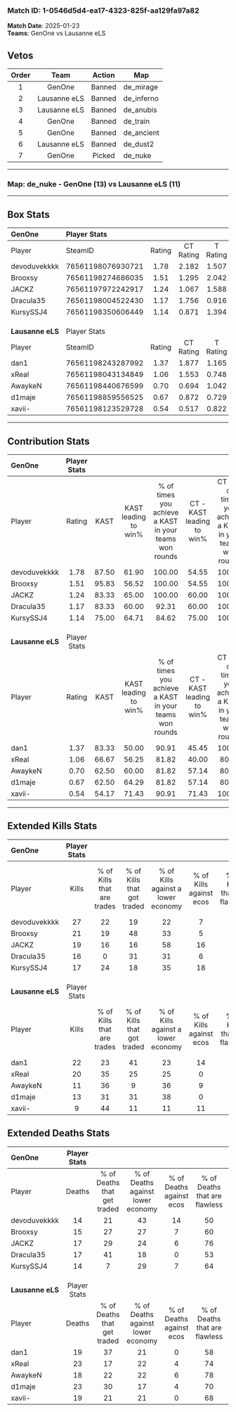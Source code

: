 ### Match ID: 1-0546d5d4-ea17-4323-825f-aa129fa97a82  
**Match Date**: 2025-01-23  
**Teams**: GenOne vs Lausanne eLS  

## Vetos  

| Order | Team | Action | Map |
| :---: | :--: | :----: | --- |
| 1 | GenOne | Banned | de_mirage |
| 2 | Lausanne eLS | Banned | de_inferno |
| 3 | Lausanne eLS | Banned | de_anubis |
| 4 | GenOne | Banned | de_train |
| 5 | GenOne | Banned | de_ancient |
| 6 | Lausanne eLS | Banned | de_dust2 |
| 7 | GenOne | Picked | de_nuke |

---  

### **Map**: de_nuke - GenOne (13) vs Lausanne eLS (11)  
---  

## Box Stats  

| **GenOne**       | Player Stats      |        |           |          |       |       |       |         |        |      |     |
| :- | :- | :-: | :-: | :-: | :-: | :-: | :-: | :-: | :-: | :-: | :-: |
| Player           | SteamID           | Rating | CT Rating | T Rating | KAST  |  ADR  | Kills | Assists | Deaths | K/D  | HS% |
| devoduvekkkk     | 76561198076930721 |  1.78  |   2.182   |  1.507   | 87.50 | 117.9 |  27   |    9    |   14   | 1.93 | 59  |
| Brooxsy          | 76561198274686035 |  1.51  |   1.295   |  2.042   | 95.83 | 92.9  |  21   |    6    |   15   | 1.40 | 80  |
| JACKZ            | 76561197972242917 |  1.24  |   1.067   |  1.588   | 83.33 | 75.5  |  19   |    5    |   17   | 1.12 | 42  |
| Dracula35        | 76561198004522430 |  1.17  |   1.756   |  0.916   | 83.33 | 83.0  |  16   |    8    |   17   | 0.94 | 43  |
| KursySSJ4        | 76561198350606449 |  1.14  |   0.871   |  1.394   | 75.00 | 68.2  |  17   |    3    |   14   | 1.21 | 47  |
|                  |                   |        |           |          |       |       |       |         |        |      |     |
|                  |                   |        |           |          |       |       |       |         |        |      |     |
|                  |                   |        |           |          |       |       |       |         |        |      |     |
| **Lausanne eLS** | Player Stats      |        |           |          |       |       |       |         |        |      |     |
| Player           | SteamID           | Rating | CT Rating | T Rating | KAST  |  ADR  | Kills | Assists | Deaths | K/D  | HS% |
| dan1             | 76561198243287992 |  1.37  |   1.877   |  1.165   | 83.33 | 97.8  |  22   |    3    |   19   | 1.16 | 63  |
| xReal            | 76561198043134849 |  1.06  |   1.553   |  0.748   | 66.67 | 91.6  |  20   |    2    |   23   | 0.87 | 30  |
| AwaykeN          | 76561198440676599 |  0.70  |   0.694   |  1.042   | 62.50 | 54.2  |  11   |    2    |   18   | 0.61 | 72  |
| d1maje           | 76561198859556525 |  0.67  |   0.872   |  0.729   | 62.50 | 58.3  |  13   |    3    |   23   | 0.57 | 92  |
| xavii-           | 76561198123529728 |  0.54  |   0.517   |  0.822   | 54.17 | 48.9  |   9   |    7    |   19   | 0.47 | 55  |
---  

## Contribution Stats  

| **GenOne**       | Player Stats |       |                      |                                                        |                           |                                                             |                          |                                                            |
| :- | :-: | :-: | :-: | :-: | :-: | :-: | :-: | :-: |
| Player           |    Rating    | KAST  | KAST leading to win% | % of times you achieve a KAST in your teams won rounds | CT - KAST leading to win% | CT - % of times you achieve a KAST in your teams won rounds | T - KAST leading to win% | T - % of times you achieve a KAST in your teams won rounds |
| devoduvekkkk     |     1.78     | 87.50 |        61.90         |                         100.00                         |           54.55           |                           100.00                            |          70.00           |                           100.00                           |
| Brooxsy          |     1.51     | 95.83 |        56.52         |                         100.00                         |           54.55           |                           100.00                            |          58.33           |                           100.00                           |
| JACKZ            |     1.24     | 83.33 |        65.00         |                         100.00                         |           60.00           |                           100.00                            |          70.00           |                           100.00                           |
| Dracula35        |     1.17     | 83.33 |        60.00         |                         92.31                          |           60.00           |                           100.00                            |          60.00           |                           85.71                            |
| KursySSJ4        |     1.14     | 75.00 |        64.71         |                         84.62                          |           75.00           |                           100.00                            |          55.56           |                           71.43                            |
|                  |              |       |                      |                                                        |                           |                                                             |                          |                                                            |
|                  |              |       |                      |                                                        |                           |                                                             |                          |                                                            |
|                  |              |       |                      |                                                        |                           |                                                             |                          |                                                            |
| **Lausanne eLS** | Player Stats |       |                      |                                                        |                           |                                                             |                          |                                                            |
| Player           |    Rating    | KAST  | KAST leading to win% | % of times you achieve a KAST in your teams won rounds | CT - KAST leading to win% | CT - % of times you achieve a KAST in your teams won rounds | T - KAST leading to win% | T - % of times you achieve a KAST in your teams won rounds |
| dan1             |     1.37     | 83.33 |        50.00         |                         90.91                          |           45.45           |                           100.00                            |          55.56           |                           83.33                            |
| xReal            |     1.06     | 66.67 |        56.25         |                         81.82                          |           40.00           |                            80.00                            |          83.33           |                           83.33                            |
| AwaykeN          |     0.70     | 62.50 |        60.00         |                         81.82                          |           57.14           |                            80.00                            |          62.50           |                           83.33                            |
| d1maje           |     0.67     | 62.50 |        64.29         |                         81.82                          |           57.14           |                            80.00                            |          71.43           |                           83.33                            |
| xavii-           |     0.54     | 54.17 |        71.43         |                         90.91                          |           71.43           |                           100.00                            |          71.43           |                           83.33                            |
---  

## Extended Kills Stats  

| **GenOne**       | Player Stats |                            |                            |                                    |                         |                              |                                 |                                       |                    |           |
| :- | :-: | :-: | :-: | :-: | :-: | :-: | :-: | :-: | :-: | :-: |
| Player           |    Kills     | % of Kills that are trades | % of Kills that got traded | % of Kills against a lower economy | % of Kills against ecos | % of Kills that are flawless | % of Kills that are close duels | % of Kills that are assisted by flash | Pistol Round Kills | AWP Kills |
| devoduvekkkk     |      27      |             22             |             19             |                 22                 |            7            |              56              |                4                |                   0                   |         3          |     0     |
| Brooxsy          |      21      |             19             |             48             |                 33                 |            5            |              86              |                5                |                   0                   |         3          |     0     |
| JACKZ            |      19      |             16             |             16             |                 58                 |           16            |              74              |                5                |                   0                   |         0          |     0     |
| Dracula35        |      16      |             0              |             31             |                 31                 |            6            |              75              |                6                |                   0                   |         1          |     0     |
| KursySSJ4        |      17      |             24             |             18             |                 35                 |           18            |              71              |               12                |                   0                   |         2          |     2     |
|                  |              |                            |                            |                                    |                         |                              |                                 |                                       |                    |           |
|                  |              |                            |                            |                                    |                         |                              |                                 |                                       |                    |           |
|                  |              |                            |                            |                                    |                         |                              |                                 |                                       |                    |           |
| **Lausanne eLS** | Player Stats |                            |                            |                                    |                         |                              |                                 |                                       |                    |           |
| Player           |    Kills     | % of Kills that are trades | % of Kills that got traded | % of Kills against a lower economy | % of Kills against ecos | % of Kills that are flawless | % of Kills that are close duels | % of Kills that are assisted by flash | Pistol Round Kills | AWP Kills |
| dan1             |      22      |             23             |             41             |                 23                 |           14            |              59              |                5                |                   0                   |         2          |     0     |
| xReal            |      20      |             35             |             25             |                 25                 |            0            |              50              |                0                |                   5                   |         1          |     1     |
| AwaykeN          |      11      |             36             |             9              |                 36                 |            9            |              82              |                0                |                   9                   |         3          |     0     |
| d1maje           |      13      |             31             |             31             |                 38                 |            0            |              62              |               15                |                   8                   |         0          |     0     |
| xavii-           |      9       |             44             |             11             |                 11                 |           11            |              67              |                0                |                   0                   |         1          |     0     |
## Extended Deaths Stats  

| **GenOne**       | Player Stats |                             |                                   |                          |                               |                            |                           |               |
| :- | :-: | :-: | :-: | :-: | :-: | :-: | :-: | :-: |
| Player           |    Deaths    | % of Deaths that get traded | % of Deaths against lower economy | % of Deaths against ecos | % of Deaths that are flawless | % of Deaths that are close | % of Deaths while blinded | Deaths to AWP |
| devoduvekkkk     |      14      |             21              |                43                 |            14            |              50               |             14             |             0             |       0       |
| Brooxsy          |      15      |             27              |                27                 |            7             |              60               |             7              |             0             |       0       |
| JACKZ            |      17      |             29              |                24                 |            6             |              76               |             0              |             6             |       0       |
| Dracula35        |      17      |             41              |                18                 |            0             |              53               |             0              |             0             |       0       |
| KursySSJ4        |      14      |              7              |                29                 |            7             |              64               |             0              |            14             |       1       |
|                  |              |                             |                                   |                          |                               |                            |                           |               |
|                  |              |                             |                                   |                          |                               |                            |                           |               |
|                  |              |                             |                                   |                          |                               |                            |                           |               |
| **Lausanne eLS** | Player Stats |                             |                                   |                          |                               |                            |                           |               |
| Player           |    Deaths    | % of Deaths that get traded | % of Deaths against lower economy | % of Deaths against ecos | % of Deaths that are flawless | % of Deaths that are close | % of Deaths while blinded | Deaths to AWP |
| dan1             |      19      |             37              |                21                 |            0             |              58               |             11             |             0             |       1       |
| xReal            |      23      |             17              |                22                 |            4             |              74               |             9              |             0             |       0       |
| AwaykeN          |      18      |             22              |                22                 |            6             |              78               |             0              |             0             |       0       |
| d1maje           |      23      |             30              |                17                 |            4             |              70               |             9              |             0             |       1       |
| xavii-           |      19      |             21              |                21                 |            0             |              68               |             0              |             0             |       0       |
